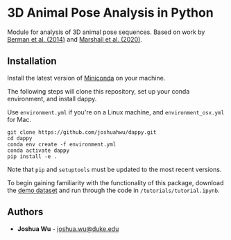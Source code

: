 # 3D Animal Pose Analysis in Python

Module for analysis of 3D animal pose sequences. Based on work by [Berman et al. (2014)](https://royalsocietypublishing.org/doi/full/10.1098/rsif.2014.0672) and [Marshall et al. (2020)](https://www.sciencedirect.com/science/article/pii/S0896627320308941).

## Installation

Install the latest version of [Miniconda](https://docs.conda.io/en/latest/miniconda.html) on your machine.

The following steps will clone this repository, set up your conda environment, and install dappy.

Use `environment.yml` if you're on a Linux machine, and `environment_osx.yml` for Mac.

```
git clone https://github.com/joshuahwu/dappy.git
cd dappy
conda env create -f environment.yml
conda activate dappy
pip install -e .
```

Note that `pip` and `setuptools` must be updated to the most recent versions.

To begin gaining familiarity with the functionality of this package, download the [demo dataset](https://duke.box.com/v/demo-mouse-poses) and run through the code in `/tutorials/tutorial.ipynb`.

## Authors

- **Joshua Wu** - joshua.wu@duke.edu
